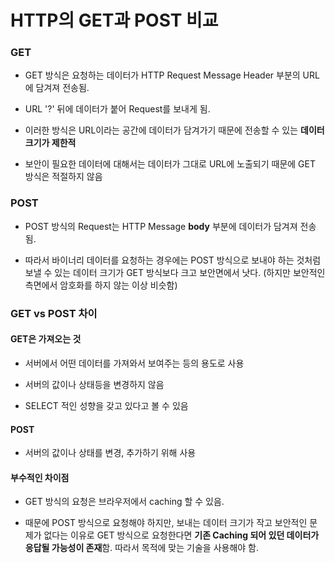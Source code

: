  # HTTP의 GET과 POST 비교
 
 ### GET
 
  - GET 방식은 요청하는 데이터가 HTTP Request Message Header 부분의 URL에 담겨져 전송됨.
  
  - URL '?' 뒤에 데이터가 붙어 Request를 보내게 됨.
  
  - 이러한 방식은 URL이라는 공간에 데이터가 담겨가기 때문에 전송할 수 있는 **데이터 크기가 제한적**
  
  - 보안이 필요한 데이터에 대해서는 데이터가 그대로 URL에 노출되기 때문에 GET 방식은 적절하지 않음
  
### POST

 - POST 방식의 Request는 HTTP Message **body** 부분에 데이터가 담겨져 전송 됨.
 
 - 따라서 바이너리 데이터를 요청하는 경우에는 POST 방식으로 보내야 하는 것처럼 보낼 수 있는 데이터 크기가 GET 방식보다 크고 보안면에서 낫다.
   (하지만 보안적인 측면에서 암호화를 하지 않는 이상 비슷함)
 
 
### GET vs POST 차이

  #### GET은 가져오는 것
   
   - 서버에서 어떤 데이터를 가져와서 보여주는 등의 용도로 사용
     
   - 서버의 값이나 상태등을 변경하지 않음
    
   - SELECT 적인 성향을 갖고 있다고 볼 수 있음
    
  #### POST 
   
   - 서버의 값이나 상태를 변경, 추가하기 위해 사용
    
  #### 부수적인 차이점
  
   - GET 방식의 요청은 브라우저에서 caching 할 수 있음.
    
   - 때문에 POST 방식으로 요청해야 하지만, 보내는 데이터 크기가 작고 보안적인 문제가 없다는 이유로 GET 방식으로 요청한다면 **기존 Caching
     되어 있던 데이터가 응답될 가능성이 존재**함. 따라서 목적에 맞는 기술을 사용해야 함.
